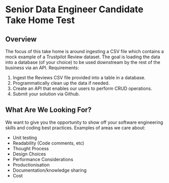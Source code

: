 # Senior Data Engineer Candidate Take Home Test

## Overview

The focus of this take home is around ingesting a CSV file which contains a mock example of a
Trustpilot Review dataset. The goal is loading the data into a database (of your choice) to be
used downstream by the rest of the business via an API. Requirements:
1. Ingest the Reviews CSV file provided into a table in a database.
2. Programmatically clean up the data if needed.
3. Create an API that enables our users to perform CRUD operations.
4. Submit your solution via Github.

## What Are We Looking For?

We want to give you the opportunity to show off your software engineering skills and coding best
practices. Examples of areas we care about:

- Unit testing
- Readability (Code comments, etc)
- Thought Process
- Design Choices
- Performance Considerations
- Productionisation
- Documentation/knowledge sharing
- Cost
